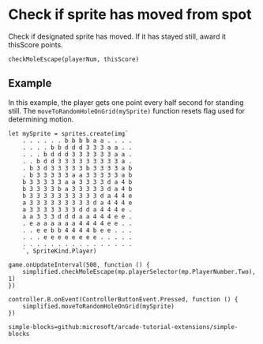 # Check if sprite has moved from spot

Check if designated sprite has moved. If it has stayed still, award it thisScore points.

```sig
checkMoleEscape(playerNum, thisScore)

```

## Example

In this example, the player gets one point every half second for standing still. The `moveToRandomHoleOnGrid(mySprite)` function resets flag used for determining motion.

```blocks
let mySprite = sprites.create(img`
    . . . . . . b b b b a a . . . .
    . . . . b b d d d 3 3 3 a a . .
    . . . b d d d 3 3 3 3 3 3 a a .
    . . b d d 3 3 3 3 3 3 3 3 3 a .
    . b 3 d 3 3 3 3 3 b 3 3 3 3 a b
    . b 3 3 3 3 3 a a 3 3 3 3 3 a b
    b 3 3 3 3 3 a a 3 3 3 3 d a 4 b
    b 3 3 3 3 b a 3 3 3 3 3 d a 4 b
    b 3 3 3 3 3 3 3 3 3 3 d a 4 4 e
    a 3 3 3 3 3 3 3 3 3 d a 4 4 4 e
    a 3 3 3 3 3 3 3 d d a 4 4 4 e .
    a a 3 3 3 d d d a a 4 4 4 e e .
    . e a a a a a a 4 4 4 4 e e . .
    . . e e b b 4 4 4 4 b e e . . .
    . . . e e e e e e e e . . . . .
    . . . . . . . . . . . . . . . .
    `, SpriteKind.Player)

game.onUpdateInterval(500, function () {
    simplified.checkMoleEscape(mp.playerSelector(mp.PlayerNumber.Two), 1)
})

controller.B.onEvent(ControllerButtonEvent.Pressed, function () {
    simplified.moveToRandomHoleOnGrid(mySprite)
})

```

```package
simple-blocks=github:microsoft/arcade-tutorial-extensions/simple-blocks
```